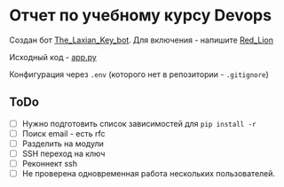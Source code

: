# Отчет по учебному курсу Devops

Создан бот [The_Laxian_Key_bot](https://t.me/The_Laxian_Key_bot). Для включения - напишите [Red_Lion](https://t.me/red_lion)

Исходный код - [app.py](app.py)

Конфигурация через `.env` (которого нет в репозитории - `.gitignore`)

## ToDo

- [ ] Нужно подготовить список зависимостей для `pip install -r`
- [ ] Поиск email - есть rfc
- [ ] Разделить на модули
- [ ] SSH переход на ключ
- [ ] Реконнект ssh
- [ ] Не проверена одновременная работа нескольких пользователей.